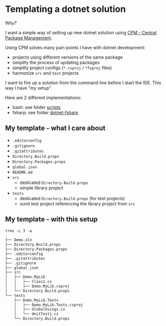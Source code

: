 # Templating a dotnet solution

Why?

I want a simple way of setting up new dotnet solution using [CPM - Central Package Management](https://learn.microsoft.com/en-us/nuget/consume-packages/Central-Package-Management).

Using CPM solves many pain points I have with dotnet development:

- projects using different versions of the same package
- simplify the process of updating packages
- simplify project configs (`*.csproj` / `*fsproj` files)
- harmonize `src` and `test` projects

I want to fire up a solution from the command line before I start the IDE. This way I have "my setup".

Here are 2 different implementations:

- bash: see folder [scripts](/scripts/README.md)
- fsharp: see folder [dotnet-fsharp](./dotnet-fsharp/README.md)

## My template - what I care about

- `.editorconfig`
- `.gitignore`
- `.gitattributes`
- `Directory.Build.props`
- `Directory.Packages.props`
- `global.json`
- `README.md`
- `src`
  - dedicated `Directory.Build.props`
  - simple library project
- `tests`
  - dedicated `Directory.Build.props` (for test projects)
  - xunit test project referencing the library project from `src`

## My template - with this setup

```txt
tree -L 3 -a          
.
├── Demo.sln
├── Directory.Build.props
├── Directory.Packages.props
├── .editorconfig
├── .gitattributes
├── .gitignore
├── global.json
├── src
│   ├── Demo.MyLib
│   │   ├── Class1.cs
│   │   ├── Demo.MyLib.csproj
│   └── Directory.Build.props
└── tests
    ├── Demo.MyLib.Tests
    │   ├── Demo.MyLib.Tests.csproj
    │   ├── GlobalUsings.cs
    │   └── UnitTest1.cs
    └── Directory.Build.props
```
